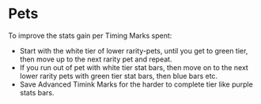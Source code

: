 # Pets

To improve the stats gain per Timing Marks spent:

- Start with the white tier of lower rarity-pets, until you get to green tier, then move up to the next rarity pet and repeat.
- If you run out of pet with white tier stat bars, then move on to the next lower rarity pets with green tier stat bars, then blue bars etc.
- Save Advanced Timink Marks for the harder to complete tier like purple stats bars.
